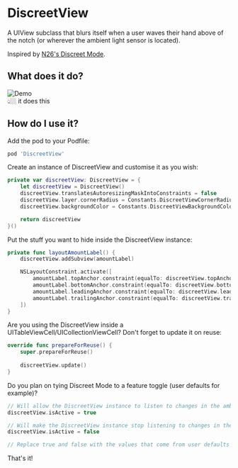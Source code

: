 # DiscreetView
A UIView subclass that blurs itself when a user waves their hand above of the notch (or wherever the ambient light sensor is located).

Inspired by [N26's Discreet Mode](https://n26.com/en-eu/blog/discreet-mode).

## What does it do?
![Demo](Demo.gif)\
👆🏼 it does this

## How do I use it?

Add the pod to your Podfile:
```ruby
pod 'DiscreetView'
```

Create an instance of DiscreetView and customise it as you wish:
```swift
private var discreetView: DiscreetView = {
    let discreetView = DiscreetView()
    discreetView.translatesAutoresizingMaskIntoConstraints = false
    discreetView.layer.cornerRadius = Constants.DiscreetViewCornerRadius
    discreetView.backgroundColor = Constants.DiscreetViewBackgroundColor

    return discreetView
}()
```

Put the stuff you want to hide inside the DiscreetView instance:
```swift
private func layoutAmountLabel() {
    discreetView.addSubview(amountLabel)

    NSLayoutConstraint.activate([
        amountLabel.topAnchor.constraint(equalTo: discreetView.topAnchor, constant: Constants.SmallPadding),
        amountLabel.bottomAnchor.constraint(equalTo: discreetView.bottomAnchor, constant: -Constants.SmallPadding),
        amountLabel.leadingAnchor.constraint(equalTo: discreetView.leadingAnchor, constant: Constants.SmallPadding),
        amountLabel.trailingAnchor.constraint(equalTo: discreetView.trailingAnchor, constant: -Constants.SmallPadding)
    ])
}
```

Are you using the DiscreetView inside a UITableViewCell/UICollectionViewCell? Don't forget to update it on reuse:
```swift
override func prepareForReuse() {
    super.prepareForReuse()
        
    discreetView.update()
}
```

Do you plan on tying Discreet Mode to a feature toggle (user defaults for example)?
```swift
// Will allow the DiscreetView instance to listen to changes in the ambient light sensor
discreetView.isActive = true

// Will make the DiscreetView instance stop listening to changes in the ambient light sensor
discreetView.isActive = false

// Replace true and false with the values that come from user defaults or whatever business logic you might have to enable/disable Discreet Mode
```

That's it!
